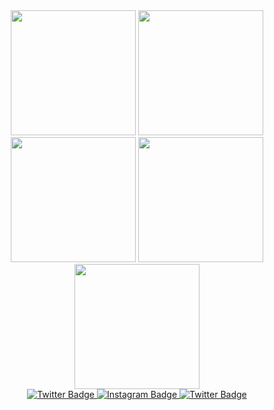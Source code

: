 <div id="header" align="center">
  <img src="https://media.giphy.com/media/JKNWxtuhgr9JZgzz5k/giphy.gif" width="200"/>
  <img src="https://media.giphy.com/media/JKNWxtuhgr9JZgzz5k/giphy.gif" width="200"/>
  <img src="https://media.giphy.com/media/JKNWxtuhgr9JZgzz5k/giphy.gif" width="200"/>
  <img src="https://media.giphy.com/media/JKNWxtuhgr9JZgzz5k/giphy.gif" width="200"/>
  <img src="https://media.giphy.com/media/JKNWxtuhgr9JZgzz5k/giphy.gif" width="200"/>
  <div id="badges">
    <a href="https://twitter.com/ittoku_ksm">
      <img src="https://img.shields.io/badge/Twitter-skyblue?logo=twitter&logoColor=white&style=for-the-badge" alt="Twitter Badge"/>
    </a>
    <a href="https://www.instagram.com/matsushimakazunori/">
      <img src="https://img.shields.io/badge/Instagram-purple?logo=instagram&logoColor=white&style=for-the-badge" alt="Instagram Badge"/>
    </a>
    <a href="https://toku1.jp">
      <img src="https://img.shields.io/badge/Blog-green?style=for-the-badge" alt="Twitter Badge"/>
    </a>
  </div>
  <img src="https://komarev.com/ghpvc/?username=kazunoriboy&style=flat-square&color=blue" alt=""/>
</div>
<!--
**kazunoriboy/kazunoriboy** is a ✨ _special_ ✨ repository because its `README.md` (this file) appears on your GitHub profile.

Here are some ideas to get you started:

- 🔭 I’m currently working on ...
- 🌱 I’m currently learning ...
- 👯 I’m looking to collaborate on ...
- 🤔 I’m looking for help with ...
- 💬 Ask me about ...
- 📫 How to reach me: ...
- 😄 Pronouns: ...
- ⚡ Fun fact: ...
-->
